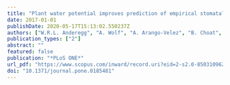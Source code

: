 ```yaml
---
title: "Plant water potential improves prediction of empirical stomatal models"
date: 2017-01-01
publishDate: 2020-05-17T15:13:02.550237Z
authors: ["W.R.L. Anderegg", "A. Wolf", "A. Arango-Velez", "B. Choat", "D.J. Chmura", "S. Jansen", "T. Kolb", "S. Li", "F. Meinzer", "P. Pita", "V. Resco de Dios", "J.S. Sperry", "B.T. Wolfe", "S. Pacala"]
publication_types: ["2"]
abstract: ""
featured: false
publication: "*PLoS ONE*"
url_pdf: "https://www.scopus.com/inward/record.uri?eid=2-s2.0-85031096214&doi=10.1371%2fjournal.pone.0185481&partnerID=40&md5=b025979052ee04d16f2ed380eac31147"
doi: "10.1371/journal.pone.0185481"
---
```


